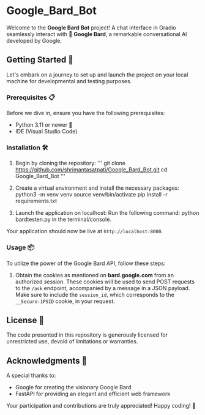 # Google_Bard_Bot 

Welcome to the **Google Bard Bot** project! A chat interface in Gradio seamlessly interact with 🤖 **Google Bard**, a remarkable conversational AI developed by Google.

## Getting Started 🚀

Let's embark on a journey to set up and launch the project on your local machine for developmental and testing purposes.

### Prerequisites 📋

Before we dive in, ensure you have the following prerequisites:

- Python 3.11 or newer 🐍
- IDE (Visual Studio Code)

### Installation 🛠️

1. Begin by cloning the repository:
   '''
    git clone https://github.com/shrimantasatpati/Google_Bard_Bot.git
    cd Google_Bard_Bot
   '''

3. Create a virtual environment and install the necessary packages:
    python3 -m venv venv
    source venv/bin/activate
    pip install -r requirements.txt

4. Launch the application on localhost:
   Run the following command: python bardtesten.py in the terminal/console.

Your application should now be live at `http://localhost:8000`.

### Usage 📦

To utilize the power of the Google Bard API, follow these steps:

1. Obtain the cookies as mentioned on **bard.google.com** from an authorized session. These cookies will be used to send POST requests to the `/ask` endpoint, accompanied by a message in a JSON payload. Make sure to include the `session_id`, which corresponds to the `__Secure-1PSID` cookie, in your request.

## License 📜

The code presented in this repository is generously licensed for unrestricted use, devoid of limitations or warranties.

## Acknowledgments 🙌

A special thanks to:

- Google for creating the visionary Google Bard
- FastAPI for providing an elegant and efficient web framework

Your participation and contributions are truly appreciated! Happy coding! 🎉
